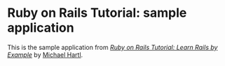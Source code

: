 # Ruby on Rails Tutorial: sample application

This is the sample application from
[*Ruby on Rails Tutorial: Learn Rails by Example*](http://railstutorial.org/)
by [Michael Hartl](http://michaelhartl.com/).
